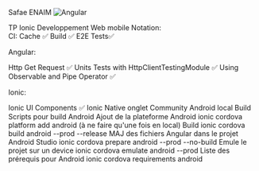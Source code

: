 Safae ENAIM
![Angular](https://github.com/safae-enaim/secondProject/workflows/Angular/badge.svg)

TP Ionic
Developpement Web mobile
Notation:  
CI:
Cache ✅
Build ✅
E2E Tests✅

Angular:

Http Get Request ✅
Units Tests with HttpClientTestingModule ✅
Using Observable and Pipe Operator ✅

Ionic:

Ionic UI Components ✅
Ionic Native onglet Community
Android local Build
Scripts pour build Android
Ajout de la plateforme Android ionic cordova platform add android (à ne faire qu'une fois en local)
Build ionic cordova build android --prod --release
MAJ des fichiers Angular dans le projet Android Studio ionic cordova prepare android --prod --no-build
Emule le projet sur un device ionic cordova emulate android --prod
Liste des prérequis pour Android ionic cordova requirements android

